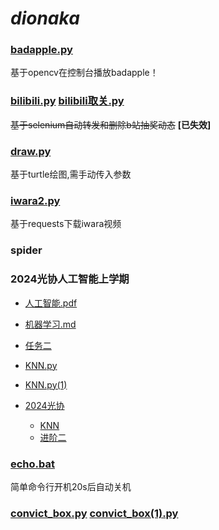 # *dionaka*

### [badapple.py](badapple.py) 

  基于opencv在控制台播放badapple！

### [bilibili.py](bilibili.py) [bilibili取关.py](bilibili取关.py)

  ~~基于selenium自动转发和删除b站抽奖动态~~ **[已失效]**

### [draw.py](draw.py)

  基于turtle绘图,需手动传入参数

### [iwara2.py](iwara2.py)

  基于requests下载iwara视频

### spider

### 2024光协人工智能上学期
  - [人工智能.pdf](人工智能.pdf)
  - [机器学习.md](机器学习.md)
  - [任务二](new.py)
  - [KNN.py](KNN.py)
  - [KNN.py(1)](KNN.py(1))
  - [2024光协](2024光协)
    
    - [KNN](2024光协/KNN)
    - [进阶二](2024光协/进阶二)
  
### [echo.bat](echo.bat)

  简单命令行开机20s后自动关机

### [convict_box.py](convict_box.py) [convict_box(1).py](convict_box(1).py)
 
